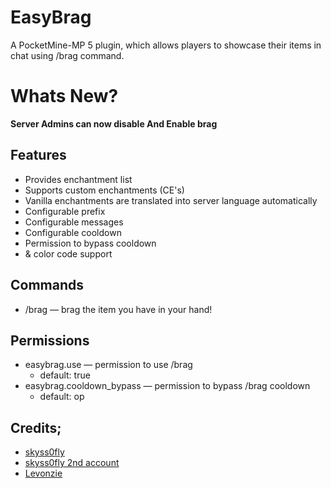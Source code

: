 # EasyBrag
A PocketMine-MP 5 plugin, which allows players to showcase their items in chat using /brag command.
 # Whats New?
 **Server Admins can now disable And Enable brag**

## Features
- Provides enchantment list
- Supports custom enchantments (CE's)
- Vanilla enchantments are translated into server language automatically
- Configurable prefix
- Configurable messages
- Configurable cooldown
- Permission to bypass cooldown
- & color code support

## Commands
- /brag — brag the item you have in your hand!

## Permissions
- easybrag.use — permission to use /brag
  - default: true
- easybrag.cooldown_bypass — permission to bypass /brag cooldown
  - default: op
 
## Credits;

- [skyss0fly](https://github.com/skyss0fly)
- [skyss0fly 2nd account](https://github.com/skyss0fly-pm-pl)
- [Levonzie](https://github.com/Levonzie)

